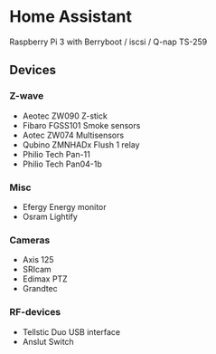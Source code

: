 <H1>Home Assistant</H1>

Raspberry Pi 3 with Berryboot / iscsi / Q-nap TS-259

<H2>Devices</H2>
<H3>Z-wave</H3>
<UL>
<li>Aeotec ZW090 Z-stick
<li>Fibaro FGSS101 Smoke sensors
<li>Aotec ZW074 Multisensors
<Li>Qubino ZMNHADx Flush 1 relay
<li>Philio Tech Pan-11
<li>Philio Tech Pan04-1b
</UL>
<H3>Misc</H3>
<ul>
<li>Efergy Energy monitor
<li>Osram Lightify
</ul>
<H3>Cameras</H3>
<ul>
<li>Axis 125
<li>SRIcam
<li>Edimax PTZ
<li>Grandtec 
</ul>
<H3>RF-devices</h3>
<ul>
<li>Tellstic Duo USB interface
<li>Anslut Switch
</ul>

